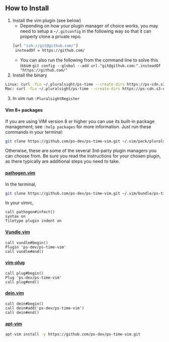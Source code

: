 ## How to Install
1. Install the vim plugin (see below)
   * Depending on how your plugin manager of choice works, you may need to setup a `~/.gitconfig` in the following way so that it can properly clone a private repo.
   ```bash
   [url "ssh://git@github.com/"]
    insteadOf = https://github.com/
   ```
   * You can also run the following from the command line to solve this issue `git config --global --add url."git@github.com:".insteadOf "https://github.com/"`
2. Install the binary
```bash
Linux: curl -fLo ~/.pluralsight/ps-time --create-dirs https://ps-cdn.s3-us-west-2.amazonaws.com/learner-workflow/ps-time/linux/ps-time && chmod +x ~/.pluralsight/ps-time
Mac: curl -fLo ~/.pluralsight/ps-time --create-dirs https://ps-cdn.s3-us-west-2.amazonaws.com/learner-workflow/ps-time/mac/ps-time && chmod +x ~/.pluralsight/ps-time
```
3. In vim run `:PluralsightRegister`

#### Vim 8+ packages

If you are using VIM version 8 or higher you can use its built-in package management; see `:help packages` for more information. Just run these commands in your terminal:

```bash
git clone https://github.com/ps-dev/ps-time-vim.git ~/.vim/pack/pluralsight/start/ps-time-vim
```

Otherwise, these are some of the several 3rd-party plugin managers you can choose from. Be sure you read the instructions for your chosen plugin, as there typically are additional steps you need to take.

#### [pathogen.vim](https://github.com/tpope/vim-pathogen)

In the terminal,
```bash
git clone https://github.com/ps-dev/ps-time-vim.git ~/.vim/bundle/ps-time-vim
```
In your vimrc,
```vim
call pathogen#infect()
syntax on
filetype plugin indent on
```

#### [Vundle.vim](https://github.com/VundleVim/Vundle.vim)
```vim
call vundle#begin()
Plugin 'ps-dev/ps-time-vim'
call vundle#end()
```

#### [vim-plug](https://github.com/junegunn/vim-plug)
```vim
call plug#begin()
Plug 'ps-dev/ps-time-vim'
call plug#end()
```

#### [dein.vim](https://github.com/Shougo/dein.vim)
```vim
call dein#begin()
call dein#add('ps-dev/ps-time-vim')
call dein#end()
```

#### [apt-vim](https://github.com/egalpin/apt-vim)
```bash
apt-vim install -y https://github.com/ps-dev/ps-time-vim.git
```
